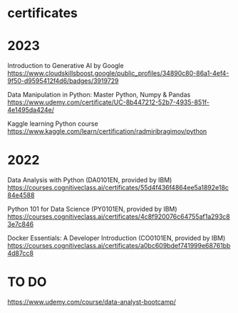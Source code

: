 # certificates

# 2023
Introduction to Generative AI by Google
https://www.cloudskillsboost.google/public_profiles/34890c80-86a1-4ef4-9f50-d9595412f4d6/badges/3919729

Data Manipulation in Python: Master Python, Numpy & Pandas
https://www.udemy.com/certificate/UC-8b447212-52b7-4935-851f-4e1495da424e/

Kaggle learning Python course
https://www.kaggle.com/learn/certification/radmiribragimov/python

# 2022

Data Analysis with Python (DA0101EN, provided by IBM)
https://courses.cognitiveclass.ai/certificates/55d4f436f4864ee5a1892e18c84e4588

Python 101 for Data Science (PY0101EN, provided by IBM)
https://courses.cognitiveclass.ai/certificates/4c8f920076c64755af1a293c83e7c846

Docker Essentials: A Developer Introduction (CO0101EN, provided by IBM)
https://courses.cognitiveclass.ai/certificates/a0bc609bdef741999e68761bb4d87cc8

# TO DO
https://www.udemy.com/course/data-analyst-bootcamp/
